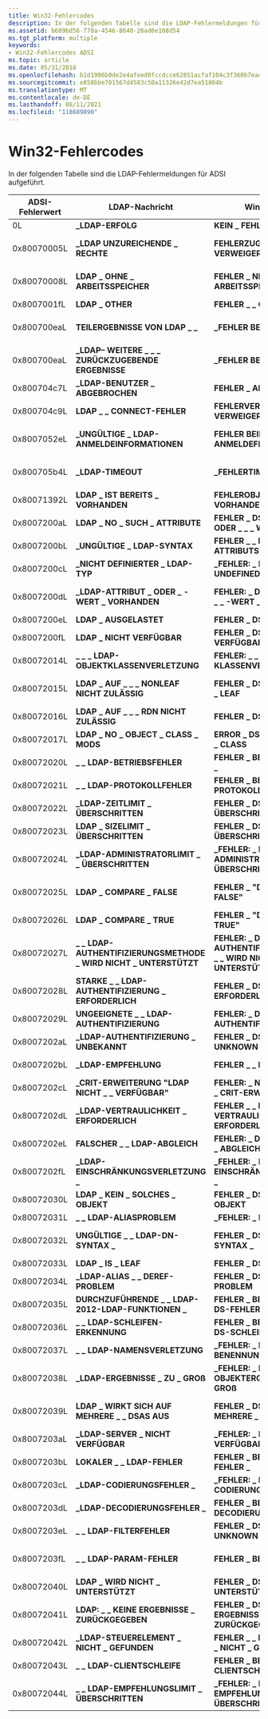 ```yaml
---
title: Win32-Fehlercodes
description: In der folgenden Tabelle sind die LDAP-Fehlermeldungen für ADSI aufgeführt.
ms.assetid: b609bd56-770a-4546-8640-26ad6e108d54
ms.tgt_platform: multiple
keywords:
- Win32-Fehlercodes ADSI
ms.topic: article
ms.date: 05/31/2018
ms.openlocfilehash: b1d1986b0de2e4afeed0fccdcce62851acfaf104c3f360b7ea462410f4484f7e
ms.sourcegitcommit: e858bbe701567d4583c50a11326e42d7ea51804b
ms.translationtype: MT
ms.contentlocale: de-DE
ms.lasthandoff: 08/11/2021
ms.locfileid: "118689890"
---
```

# <a name="win32-error-codes"></a>Win32-Fehlercodes

In der folgenden Tabelle sind die LDAP-Fehlermeldungen für ADSI aufgeführt.



| ADSI-Fehlerwert | LDAP-Nachricht                           | Win32-Nachricht                               | Beschreibung                                      |
|------------------|----------------------------------------|---------------------------------------------|--------------------------------------------------|
| 0L               | **\_LDAP-ERFOLG**                      | **KEIN \_ FEHLER**                               | Vorgang erfolgreich.                             |
| 0x80070005L      | **\_LDAP UNZUREICHENDE \_ RECHTE**         | **FEHLERZUGRIFF \_ \_ VERWEIGERT**                   | Der Benutzer verfügt über unzureichende Zugriffsrechte.             |
| 0x80070008L      | **LDAP \_ OHNE \_ ARBEITSSPEICHER**                   | **FEHLER \_ NICHT \_ GENÜGEND \_ ARBEITSSPEICHER**              | Das System verfügt nicht über genügend Arbeitsspeicher.                         |
| 0x8007001fL      | **LDAP \_ OTHER**                        | **FEHLER \_ \_ GEN-FEHLER**                     | Unbekannter Fehler.                                   |
| 0x800700eaL      | **TEILERGEBNISSE VON LDAP \_ \_**             | **\_FEHLER BEI WEITEREN \_ DATEN**                       | Partielle Ergebnisse und empfangene Empfehlungen.          |
| 0x800700eaL      | **\_LDAP– WEITERE \_ \_ \_ ZURÜCKZUGEBENDE ERGEBNISSE**    | **\_FEHLER BEI WEITEREN \_ DATEN**                       | Weitere Ergebnisse sollen zurückgegeben werden.                 |
| 0x800704c7L      | **\_LDAP-BENUTZER \_ ABGEBROCHEN**              | **FEHLER \_ ABGEBROCHEN**                        | Der Benutzer hat den Vorgang abgebrochen.                     |
| 0x800704c9L      | **LDAP \_ \_ CONNECT-FEHLER**               | **FEHLERVERBINDUNG \_ \_ VERWEIGERT**              | Die Verbindung kann nicht hergestellt werden.                 |
| 0x8007052eL      | **\_UNGÜLTIGE \_ LDAP-ANMELDEINFORMATIONEN**         | **FEHLER BEIM \_ \_ ANMELDEFEHLER**                   | Die angegebenen Anmeldeinformationen sind ungültig.                |
| 0x800705b4L      | **\_LDAP-TIMEOUT**                      | **\_FEHLERTIMEOUT**                          | Bei der Suche ist ein Time out (Time out) für die Suche erfolgt.                                |
| 0x80071392L      | **LDAP \_ IST BEREITS \_ VORHANDEN**              | **FEHLEROBJEKT \_ \_ BEREITS \_ VORHANDEN**          | Das Objekt ist bereits vorhanden.                           |
| 0x8007200aL      | **LDAP \_ NO \_ SUCH \_ ATTRIBUTE**          | **FEHLER \_ DS \_ KEIN ATTRIBUT ODER \_ \_ \_ WERT**     | Das angeforderte Attribut ist nicht vorhanden.              |
| 0x8007200bL      | **\_UNGÜLTIGE \_ LDAP-SYNTAX**              | **FEHLER \_ \_ DS: UNGÜLTIGE \_ \_ ATTRIBUTSYNTAX**   | Die Syntax ist ungültig.                             |
| 0x8007200cL      | **\_NICHT DEFINIERTER \_ LDAP-TYP**              | **\_FEHLER: \_ DS-ATTRIBUTTYP \_ \_ UNDEFINED**   | Typ nicht definiert.                                |
| 0x8007200dL      | **\_LDAP-ATTRIBUT \_ ODER \_ -WERT \_ VORHANDEN** | **FEHLER: \_ DS-ATTRIBUT \_ ODER \_ \_ -WERT \_ VORHANDEN** | Das Attribut ist vorhanden, oder der Wert wurde zugewiesen. |
| 0x8007200eL      | **LDAP \_ AUSGELASTET**                         | **FEHLER \_ DS \_ AUSGELASTET**                         | Der Server ist ausgelastet.                                  |
| 0x8007200fL      | **LDAP \_ NICHT VERFÜGBAR**                  | **FEHLER \_ DS \_ NICHT VERFÜGBAR**                  | Der Server ist nicht verfügbar.                         |
| 0x80072014L      | **\_ \_ \_ LDAP-OBJEKTKLASSENVERLETZUNG**     | **FEHLER: \_ \_ \_ \_ DS-OBJ-KLASSENVERLETZUNG**        | Objektklassenverletzung.                          |
| 0x80072015L      | **LDAP \_ AUF \_ \_ \_ NONLEAF NICHT ZULÄSSIG**    | **FEHLER \_ DS \_ CANT \_ ON NON \_ \_ LEAF**          | Der Vorgang ist für ein Nichtblattobjekt nicht zulässig.  |
| 0x80072016L      | **LDAP \_ AUF \_ \_ \_ RDN NICHT ZULÄSSIG**        | **FEHLER \_ DS \_ CANT \_ ON \_ RDN**                | Der Vorgang ist für einen RDN nicht zulässig.              |
| 0x80072017L      | **LDAP \_ NO \_ OBJECT \_ CLASS \_ MODS**      | **ERROR \_ DS \_ CANT \_ MOD \_ OBJ \_ CLASS**        | Die Objektklasse kann nicht geändert werden.                      |
| 0x80072020L      | **\_ \_ LDAP-BETRIEBSFEHLER**            | **FEHLER \_ BEI \_ DS-VORGÄNGEN \_**            | Vorgangsfehler.                        |
| 0x80072021L      | **\_ \_ LDAP-PROTOKOLLFEHLER**              | **FEHLER \_ BEIM \_ DS-PROTOKOLLFEHLER \_**              | Protokollfehler.                         |
| 0x80072022L      | **\_LDAP-ZEITLIMIT \_ ÜBERSCHRITTEN**          | **FEHLER \_ DS \_ TIMELIMIT \_ ÜBERSCHRITTEN**          | Zeitlimit überschritten.                             |
| 0x80072023L      | **LDAP \_ SIZELIMIT \_ ÜBERSCHRITTEN**          | **FEHLER \_ DS \_ SIZELIMIT \_ ÜBERSCHRITTEN**          | Größenbeschränkung überschritten.                             |
| 0x80072024L      | **\_LDAP-ADMINISTRATORLIMIT \_ \_ ÜBERSCHRITTEN**       | **\_FEHLER: \_ DS-ADMINISTRATORLIMIT \_ \_ ÜBERSCHRITTEN**       | Die Verwaltungsgrenze auf dem Server wurde überschritten.     |
| 0x80072025L      | **LDAP \_ COMPARE \_ FALSE**               | **FEHLER \_ "DS \_ COMPARE \_ FALSE"**               | Vergleichen Sie den zurückgegebenen **WERT FALSE.**                       |
| 0x80072026L      | **LDAP \_ COMPARE \_ TRUE**                | **FEHLER \_ "DS \_ COMPARE \_ TRUE"**                | Vergleichen Sie die ergebene **TRUE-.**                        |
| 0x80072027L      | **\_ \_ LDAP-AUTHENTIFIZIERUNGSMETHODE \_ WIRD NICHT \_ UNTERSTÜTZT** | **FEHLER: \_ DIE \_ DS-AUTHENTIFIZIERUNGSMETHODE \_ \_ WIRD NICHT \_ UNTERSTÜTZT.** | Die Authentifizierungsmethode wird nicht unterstützt.      |
| 0x80072028L      | **STARKE \_ \_ LDAP-AUTHENTIFIZIERUNG \_ ERFORDERLICH**       | **FEHLER \_ DS \_ STRONG \_ AUTH \_ ERFORDERLICH**       | Eine starke Authentifizierung ist erforderlich.               |
| 0x80072029L      | **UNGEEIGNETE \_ \_ LDAP-AUTHENTIFIZIERUNG**          | **FEHLER: \_ DS \_ : \_ UNGEEIGNETE AUTHENTIFIZIERUNG**          | Die Authentifizierung ist ungeeignet.                 |
| 0x8007202aL      | **\_LDAP-AUTHENTIFIZIERUNG \_ UNBEKANNT**                | **FEHLER \_ DS \_ AUTH \_ UNKNOWN**                | Unbekannter Authentifizierungsfehler.           |
| 0x8007202bL      | **\_LDAP-EMPFEHLUNG**                     | **FEHLER \_ \_ DS-EMPFEHLUNG**                     | Die Empfehlung kann nicht behoben werden.                         |
| 0x8007202cL      | **\_CRIT-ERWEITERUNG "LDAP NICHT \_ \_ VERFÜGBAR"** | **FEHLER: \_ NICHT \_ VERFÜGBARE \_ CRIT-ERWEITERUNG FÜR DS \_** | Kritische Erweiterung ist nicht verfügbar.               |
| 0x8007202dL      | **\_LDAP-VERTRAULICHKEIT \_ ERFORDERLICH**    | **FEHLER \_ \_ DS-VERTRAULICHKEIT \_ ERFORDERLICH**    | Vertraulichkeit ist erforderlich.                     |
| 0x8007202eL      | **FALSCHER \_ \_ LDAP-ABGLEICH**      | **FEHLER: \_ DS – \_ UNGEEIGNETER \_ ABGLEICH**      | Es gab einen ungeeigneten Abgleich.             |
| 0x8007202fL      | **\_LDAP-EINSCHRÄNKUNGSVERLETZUNG \_**        | **\_FEHLER: \_ DS-EINSCHRÄNKUNGSVERLETZUNG \_**        | Es gab eine Einschränkungsverletzung.                 |
| 0x80072030L      | **LDAP \_ KEIN \_ SOLCHES \_ OBJEKT**             | **FEHLER \_ DS \_ KEIN \_ SOLCHES \_ OBJEKT**             | Das Objekt ist nicht vorhanden.                           |
| 0x80072031L      | **\_ \_ LDAP-ALIASPROBLEM**               | **\_FEHLER: \_ DS-ALIASPROBLEM \_**               | Alias ist ungültig.                              |
| 0x80072032L      | **UNGÜLTIGE \_ \_ LDAP-DN-SYNTAX \_**          | **FEHLER \_ DS \_ \_ UNGÜLTIGE DN-SYNTAX \_**          | Distinguished Name verfügt über ungültige Syntax. |
| 0x80072033L      | **LDAP \_ IS \_ LEAF**                     | **FEHLER \_ DS \_ IS \_ LEAF**                     | Das -Objekt ist ein Blatt.                            |
| 0x80072034L      | **\_LDAP-ALIAS \_ \_ DEREF-PROBLEM**        | **FEHLER \_ DS \_ ALIAS \_ DEREF \_ PROBLEM**        | Der Alias kann nicht dereferenziert werden.                    |
| 0x80072035L      | **DURCHZUFÜHRENDE \_ \_ LDAP-2012-LDAP-FUNKTIONEN \_**       | **FEHLER \_ BEIM AUSFÜHREN VON DS-FEHLERN \_ \_ \_**       | Der Server kann den Vorgang nicht ausführen.                 |
| 0x80072036L      | **\_ \_ LDAP-SCHLEIFEN-ERKENNUNG**                 | **FEHLER \_ BEIM ERKENNEN EINER DS-SCHLEIFE \_ \_**                 | Die Schleife wurde erkannt.                               |
| 0x80072037L      | **\_ \_ LDAP-NAMENSVERLETZUNG**            | **\_FEHLER: \_ DS-BENENNUNGSVERLETZUNG \_**            | Es gab einen Namensverstoß.                    |
| 0x80072038L      | **\_LDAP-ERGEBNISSE \_ ZU \_ GROß**          | **\_FEHLER: \_ DS-OBJEKTERGEBNISSE \_ \_ ZU \_ GROß**  | Das Resultseset ist zu groß.                        |
| 0x80072039L      | **LDAP \_ WIRKT SICH AUF MEHRERE \_ \_ DSAS AUS**      | **FEHLER \_ DS \_ WIRKT SICH AUF \_ MEHRERE \_ DSAS AUS**      | Es sind mehrere Verzeichnisdienstagenten betroffen.  |
| 0x8007203aL      | **\_LDAP-SERVER \_ NICHT VERFÜGBAR**                 | **\_FEHLER: \_ DS-SERVER \_ NICHT VERFÜGBAR**                 | Der LDAP-Server kann nicht kontaktiert werden.                  |
| 0x8007203bL      | **LOKALER \_ \_ LDAP-FEHLER**                 | **FEHLER \_ BEIM LOKALEN \_ DS-FEHLER \_**                 | Lokaler Fehler.                            |
| 0x8007203cL      | **\_LDAP-CODIERUNGSFEHLER \_**              | **\_FEHLER: \_ DS-CODIERUNGSFEHLER \_**              | Codierungsfehler.                         |
| 0x8007203dL      | **\_LDAP-DECODIERUNGSFEHLER \_**              | **FEHLER \_ BEI DER \_ DS-DECODIERUNG \_**              | Decodierungsfehler.                         |
| 0x8007203eL      | **\_ \_ LDAP-FILTERFEHLER**                | **FEHLER \_ DS \_ FILTER \_ UNKNOWN**              | Der Suchfilter ist schlecht.                        |
| 0x8007203fL      | **\_ \_ LDAP-PARAM-FEHLER**                 | **FEHLER \_ BEIM \_ DS-PARAM \_**                 | Ein fehlerhafter Parameter wurde an eine Funktion übergeben.        |
| 0x80072040L      | **LDAP \_ WIRD NICHT \_ UNTERSTÜTZT**               | **FEHLER \_ DS \_ NICHT \_ UNTERSTÜTZT**               | Das Feature wird nicht unterstützt.                           |
| 0x80072041L      | **LDAP: \_ \_ KEINE ERGEBNISSE \_ ZURÜCKGEGEBEN**        | **FEHLER \_ DS \_ KEINE ERGEBNISSE \_ \_ ZURÜCKGEGEBEN**        | Ergebnisse werden nicht zurückgegeben.                        |
| 0x80072042L      | **\_LDAP-STEUERELEMENT \_ NICHT \_ GEFUNDEN**          | **FEHLER \_ \_ DS-STEUERELEMENT \_ NICHT \_ GEFUNDEN**          | Das Steuerelement wurde nicht gefunden.                           |
| 0x80072043L      | **\_ \_ LDAP-CLIENTSCHLEIFE**                 | **FEHLER \_ BEI DS-CLIENTSCHLEIFE \_ \_**                 | Clientschleife wurde erkannt.                        |
| 0x80072044L      | **\_ \_ LDAP-EMPFEHLUNGSLIMIT \_ ÜBERSCHRITTEN**    | **\_FEHLER: \_ DS-EMPFEHLUNGSLIMIT \_ \_ ÜBERSCHRITTEN**    | Die Empfehlungsgrenze wurde überschritten.                         |



 

 

 




